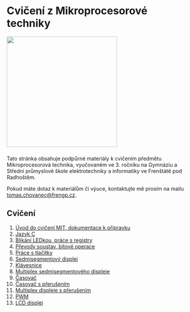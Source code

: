 # Cvičení z Mikroprocesorové techniky
<img src="https://github.com/user-attachments/assets/c95d9d14-21a3-4f19-96f6-1478ac2f1095" width="300"/>

###

Tato stránka obsahuje podpůrné materiály k cvičením předmětu Mikroprocesorová technika, vyučovaném ve 3. ročníku na Gymnáziu a Střední průmyslové škole elektrotechniky a informatiky ve Frenštátě pod Radhoštěm. 
  
Pokud máte dotaz k materiálům či výuce, kontaktujte mě prosím na mailu tomas.chovanec@frengp.cz.

## Cvičení
1. [Úvod do cvičení MIT, dokumentace k přípravku](01_Uvod.md)
2. [Jazyk C](00_Jazyk_C.md)
3. [Blikání LEDkou, práce s registry](02_Blikani_LED.md)
4. [Převody soustav, bitové operace](03_Bitove_operace.md)
5. [Práce s tlačítky](04_Tlacitka_podminky.md)
6. [Sedmisegmentový displej](05_Sedmisegmentovy_displej.md)
7. [Klávesnice](06_Klavesnice.md)
8. [Multiplex sedmisegmentového displeje](07_Multiplex_sedmisegmentoveho_displeje.md)
9. [Časovač](08_Timer.md)
10. [Časovač s přerušením](09_Timer_interrupt.md)
11. [Multiplex displeje s přerušením](10_Display_interrupt.md)
12. [PWM](11_PWM.md)
13. [LCD displej](12_LCD.md)
